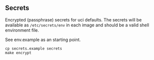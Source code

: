 Secrets
-------

Encrypted (passphrase) secrets for uci defaults.
The secrets will be available as `/etc/secrets/env` in each image and should
be a valid shell environment file.

See env.example as an starting point.

```
cp secrets.example secrets
make encrypt
```
